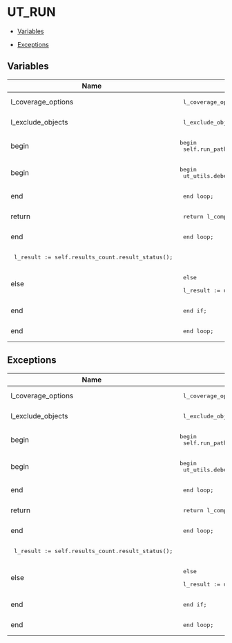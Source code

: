 # UT_RUN




- [Variables](#variables)

- [Exceptions](#exceptions)




## Variables<a name="variables"></a>

Name | Code | Description
--- | --- | ---
l_coverage_options | <pre>  l_coverage_options ut_coverage_options;</pre> | 
l_exclude_objects | <pre>  l_exclude_objects  ut_object_names;</pre> | 
begin | <pre>begin    <br />  self.run_paths := a_run_paths;</pre> | 
begin | <pre>begin<br />  ut_utils.debug_log('ut_run.execute');</pre> | 
end | <pre>  end loop;</pre> | 
return | <pre>  return l_completed_without_errors;</pre> | 
end | <pre>    end loop;</pre> | 
 | <pre>    l_result := self.results_count.result_status();</pre> | 
else | <pre>  else<br /><br />    l_result := ut_utils.gc_success;</pre> | 
end | <pre>  end if;</pre> | 
end | <pre>  end loop;</pre> | 



## Exceptions<a name="exceptions"></a>

Name | Code | Description
--- | --- | ---
l_coverage_options | <pre>  l_coverage_options ut_coverage_options;</pre> | 
l_exclude_objects | <pre>  l_exclude_objects  ut_object_names;</pre> | 
begin | <pre>begin    <br />  self.run_paths := a_run_paths;</pre> | 
begin | <pre>begin<br />  ut_utils.debug_log('ut_run.execute');</pre> | 
end | <pre>  end loop;</pre> | 
return | <pre>  return l_completed_without_errors;</pre> | 
end | <pre>    end loop;</pre> | 
 | <pre>    l_result := self.results_count.result_status();</pre> | 
else | <pre>  else<br /><br />    l_result := ut_utils.gc_success;</pre> | 
end | <pre>  end if;</pre> | 
end | <pre>  end loop;</pre> | 




 
